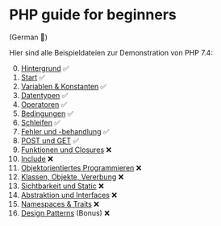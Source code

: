 # PHP guide for beginners


(German :eyes:)

Hier sind alle Beispieldateien zur Demonstration von PHP 7.4:

  0.  [Hintergrund](00.%20Hintergrund) :white_check_mark:
  1.  [Start](01.%20Start) :white_check_mark:
  2.  [Variablen & Konstanten](02.%20Variablen%20&%20Konstanten) :white_check_mark:
  3.  [Datentypen](03.%20Datentypen) :white_check_mark:
  4.  [Operatoren](04.%20Operatoren) :white_check_mark:
  5.  [Bedingungen](05.%20Bedingungen) :white_check_mark:
  6.  [Schleifen](06.%20Schleifen) :white_check_mark:
  7.  [Fehler und -behandlung](07.%20Fehler%20und%20-behandlung) :white_check_mark:
  8.  [POST und GET](08.%20POST%20und%20GET) :white_check_mark:
  9.  [Funktionen und Closures](09.%20Funktionen%20und%20Closures) :x:
  10. [Include](10.%20Include) :x:
  11. [Objektorientiertes Programmieren](11.%20Objektorientiertes%20Programmieren) :x:
  12. [Klassen, Objekte, Vererbung](12.%20Klassen,%20Objekte,%20Vererbung) :x:
  13. [Sichtbarkeit und Static](13.%20Sichtbarkeit%20und%20Static) :x:
  14. [Abstraktion und Interfaces](14.%20Abstraktion%20und%20Interfaces) :x:
  15. [Namespaces & Traits](15.%20Namespaces%20&%20Traits) :x:
  16. [Design Patterns](16.%20Design%20Patterns) (Bonus) :x:
